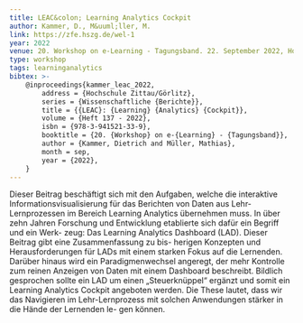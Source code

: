 ```yaml
---
title: LEAC&colon; Learning Analytics Cockpit
author: Kammer, D., M&uuml;ller, M.
link: https://zfe.hszg.de/wel-1
year: 2022
venue: 20. Workshop on e-Learning - Tagungsband. 22. September 2022, Hochschule Zittau/Görlitz. Wissenschaftliche Berichte, Heft 137 - 2022, ISBN&colon; 978-3-941521-33-9.
type: workshop
tags: learninganalytics
bibtex: >-
    @inproceedings{kammer_leac_2022,
        address = {Hochschule Zittau/Görlitz},
        series = {Wissenschaftliche {Berichte}},
        title = {{LEAC}: {Learning} {Analytics} {Cockpit}},
        volume = {Heft 137 - 2022},
        isbn = {978-3-941521-33-9},
        booktitle = {20. {Workshop} on e-{Learning} - {Tagungsband}},
        author = {Kammer, Dietrich and Müller, Mathias},
        month = sep,
        year = {2022},
    }
---
```

Dieser Beitrag beschäftigt sich mit den Aufgaben, welche die interaktive Informationsvisualisierung für das Berichten von Daten aus Lehr-Lernprozessen im Bereich Learning Analytics übernehmen muss. In über zehn Jahren Forschung und Entwicklung etablierte sich dafür ein Begriff und ein Werk- zeug: Das Learning Analytics Dashboard (LAD). Dieser Beitrag gibt eine Zusammenfassung zu bis- herigen Konzepten und Herausforderungen für LADs mit einem starken Fokus auf die Lernenden. Darüber hinaus wird ein Paradigmenwechsel angeregt, der mehr Kontrolle zum reinen Anzeigen von Daten mit einem Dashboard beschreibt. Bildlich gesprochen sollte ein LAD um einen „Steuerknüppel“ ergänzt und somit ein Learning Analytics Cockpit angeboten werden. Die These lautet, dass wir das Navigieren im Lehr-Lernprozess mit solchen Anwendungen stärker in die Hände der Lernenden le- gen können.